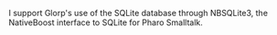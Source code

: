 I support Glorp's use of the SQLite database through NBSQLite3, the NativeBoost interface to SQLite for Pharo Smalltalk.